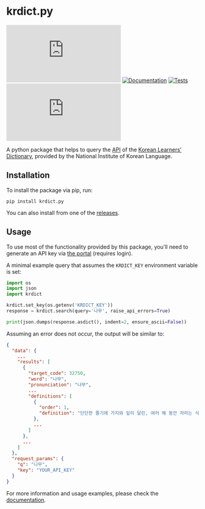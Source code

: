 # krdict.py

[![PyPI](https://img.shields.io/pypi/v/krdict.py)](https://pypi.org/project/krdict.py)
[![Documentation](https://img.shields.io/readthedocs/krdictpy/stable)](https://krdictpy.readthedocs.io/en/stable)
[![Tests](https://img.shields.io/github/actions/workflow/status/omarkmu/krdict.py/test.yml?branch=main&label=tests)](https://github.com/omarkmu/krdict.py/actions/workflows/test.yml)  
[![krdict.js](https://img.shields.io/npm/v/krdict.js?label=krdict.js)](https://github.com/Fox-Islam/krdict.js)

A python package that helps to query the [API](https://krdict.korean.go.kr/openApi/openApiInfo) of the
[Korean Learners' Dictionary](https://krdict.korean.go.kr/mainAction), provided by the National Institute of Korean Language.

## Installation

To install the package via pip, run:

```
pip install krdict.py
```

You can also install from one of the [releases](https://github.com/omarkmu/krdict.py/releases).

## Usage
To use most of the functionality provided by this package, you'll need to generate an API key via
[the portal](https://krdict.korean.go.kr/openApi/openApiRegister) (requires login).

A minimal example query that assumes the `KRDICT_KEY` environment variable is set:

```python
import os
import json
import krdict

krdict.set_key(os.getenv('KRDICT_KEY'))
response = krdict.search(query='나무', raise_api_errors=True)

print(json.dumps(response.asdict(), indent=2, ensure_ascii=False))
```

Assuming an error does not occur, the output will be similar to:

```json
{
  "data": {
    ...
    "results": [
      {
        "target_code": 32750,
        "word": "나무",
        "pronunciation": "나무",
        ...
        "definitions": [
          {
            "order": 1,
            "definition": "단단한 줄기에 가지와 잎이 달린, 여러 해 동안 자라는 식물."
          },
          ...
        ]
      },
      ...
    ]
  },
  "request_params": {
    "q": "나무",
    "key": "YOUR_API_KEY"
  }
}
```

For more information and usage examples, please check the [documentation](https://krdictpy.readthedocs.io/en/stable).
